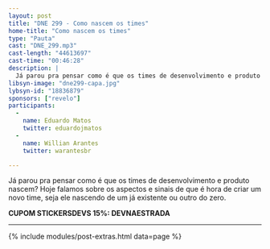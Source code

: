 ```yaml
---
layout: post
title: "DNE 299 - Como nascem os times"
home-title: "Como nascem os times"
type: "Pauta"
cast: "DNE_299.mp3"
cast-length: "44613697"
cast-time: "00:46:28"
description: |
  Já parou pra pensar como é que os times de desenvolvimento e produto nascem? Hoje falamos sobre os aspectos e sinais de que é hora de criar um novo time, seja ele nascendo de um já existente ou outro do zero. 
libsyn-image: "dne299-capa.jpg"
lybsyn-id: "18836879"
sponsors: ["revelo"]
participants:
  -
    name: Eduardo Matos
    twitter: eduardojmatos
  -
    name: Willian Arantes
    twitter: warantesbr

---
```


Já parou pra pensar como é que os times de desenvolvimento e produto nascem? Hoje falamos sobre os aspectos e sinais de que é hora de criar um novo time, seja ele nascendo de um já existente ou outro do zero. 

<strong>CUPOM STICKERSDEVS 15%: DEVNAESTRADA</strong>

---

{% include modules/post-extras.html data=page %}
